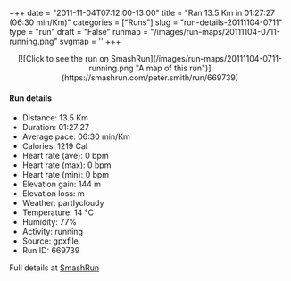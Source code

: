 +++
date = "2011-11-04T07:12:00-13:00"
title = "Ran 13.5 Km in 01:27:27 (06:30 min/Km)"
categories = ["Runs"]
slug = "run-details-20111104-0711"
type = "run"
draft = "False"
runmap = "/images/run-maps/20111104-0711-running.png"
svgmap = '<polyline points="0 64, 1 62, 4 57, 4 56, 4 54, 6 51, 8 48, 8 46, 9 45, 9 46, 11 46, 15 50, 18 48, 19 48, 19 49, 19 49, 19 52, 20 53, 24 49, 27 46, 27 45, 29 44, 33 43, 38 44, 41 42, 41 41, 41 40, 48 41, 48 40, 54 41, 57 42, 63 47, 66 49, 69 50, 76 49, 82 47, 86 45, 91 46, 94 47, 98 46, 100 43, 98 39, 98 36, 98 40, 100 43, 99 45, 97 46, 93 47, 91 46, 86 46, 82 47, 78 48, 71 50, 67 49, 64 48, 54 41, 48 40, 48 40, 45 40, 41 40, 38 44, 34 43, 28 45, 21 51">'
+++



<!--more-->

<center>
[![Click to see the run on SmashRun](/images/run-maps/20111104-0711-running.png "A map of this run")](https://smashrun.com/peter.smith/run/669739)
</center>

#### Run details

* Distance: 13.5 Km
* Duration: 01:27:27
* Average pace: 06:30 min/Km
* Calories: 1219 Cal
* Heart rate (ave): 0 bpm
* Heart rate (max): 0 bpm
* Heart rate (min): 0 bpm
* Elevation gain: 144 m
* Elevation loss:  m
* Weather: partlycloudy
* Temperature: 14 &deg;C
* Humidity: 77%
* Activity: running
* Source: gpxfile
* Run ID: 669739

Full details at [SmashRun](https://smashrun.com/peter.smith/run/669739)